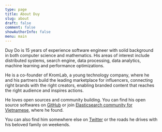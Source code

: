```yaml
---
type: page
title: About Duy
slug: about
draft: false
comment: false
showAuthorInfo: false
menu: main
---
```


Duy Do is 15 years of experience software engineer with solid background in both computer science and mathematics.
His areas of interest include distributed systems, search engine, data processing, data analytics, machine learning and performance optimizations.

He is a co-founder of KromLab, a young technology company, where he and his partners build the leading marketplace for influencers, connecting right brands with the right creators, enabling branded content that reaches the right audience and inspires actions.

He loves open sources and community building. You can find his open source softwares on [GitHub](https://github.com/duydo) or join [Elasticsearch community for Vietnamese](https://www.facebook.com/groups/elasticsearchvn/), where he found.

You can also find him somewhere else on [Twitter](https://twitter.com/duydo) or the roads he drives with his beloved family on weekends.

